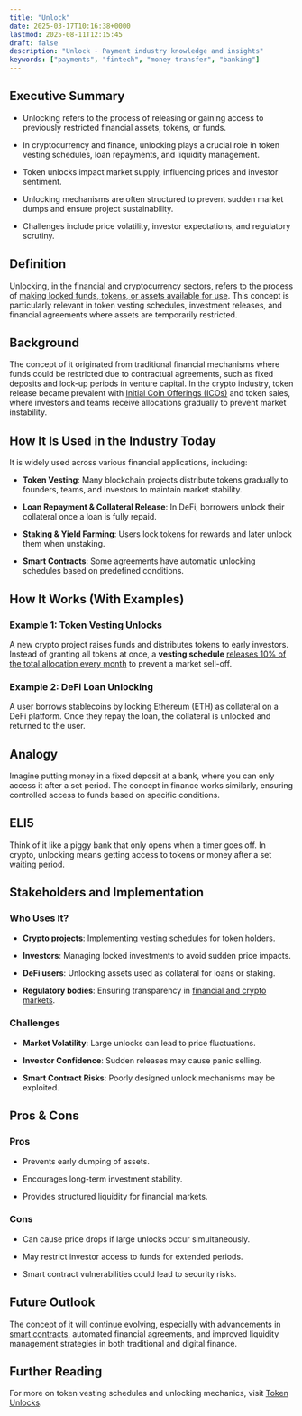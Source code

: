 ```yaml
---
title: "Unlock"
date: 2025-03-17T10:16:38+0000
lastmod: 2025-08-11T12:15:45
draft: false
description: "Unlock - Payment industry knowledge and insights"
keywords: ["payments", "fintech", "money transfer", "banking"]
---
```


## Executive Summary

- Unlocking refers to the process of releasing or gaining access to previously restricted financial assets, tokens, or funds.

- In cryptocurrency and finance, unlocking plays a crucial role in token vesting schedules, loan repayments, and liquidity management.

- Token unlocks impact market supply, influencing prices and investor sentiment.

- Unlocking mechanisms are often structured to prevent sudden market dumps and ensure project sustainability.

- Challenges include price volatility, investor expectations, and regulatory scrutiny.

## Definition

Unlocking, in the financial and cryptocurrency sectors, refers to the process of [making locked funds, tokens, or assets available for use](https://faisalkhanllc.xyz/resources/payments-wiki/t/token-unlock/). This concept is particularly relevant in token vesting schedules, investment releases, and financial agreements where assets are temporarily restricted.

## Background

The concept of it originated from traditional financial mechanisms where funds could be restricted due to contractual agreements, such as fixed deposits and lock-up periods in venture capital. In the crypto industry, token release became prevalent with [Initial Coin Offerings (ICOs)](https://faisalkhanllc.xyz/resources/payments-wiki/i/initial-coin-offering-ico/) and token sales, where investors and teams receive allocations gradually to prevent market instability.

## How It Is Used in the Industry Today

It is widely used across various financial applications, including:

- **Token Vesting**: Many blockchain projects distribute tokens gradually to founders, teams, and investors to maintain market stability.

- **Loan Repayment & Collateral Release**: In DeFi, borrowers unlock their collateral once a loan is fully repaid.

- **Staking & Yield Farming**: Users lock tokens for rewards and later unlock them when unstaking.

- **Smart Contracts**: Some agreements have automatic unlocking schedules based on predefined conditions.

## How It Works (With Examples)

### Example 1: Token Vesting Unlocks

A new crypto project raises funds and distributes tokens to early investors. Instead of granting all tokens at once, a **vesting schedule** [releases 10% of the total allocation every month](https://faisalkhanllc.xyz/resources/payments-wiki/u/unlock-into-circulation/) to prevent a market sell-off.

### Example 2: DeFi Loan Unlocking

A user borrows stablecoins by locking Ethereum (ETH) as collateral on a DeFi platform. Once they repay the loan, the collateral is unlocked and returned to the user.

## Analogy

Imagine putting money in a fixed deposit at a bank, where you can only access it after a set period. The concept in finance works similarly, ensuring controlled access to funds based on specific conditions.

## ELI5

Think of it like a piggy bank that only opens when a timer goes off. In crypto, unlocking means getting access to tokens or money after a set waiting period.

## Stakeholders and Implementation

### Who Uses It?

- **Crypto projects**: Implementing vesting schedules for token holders.

- **Investors**: Managing locked investments to avoid sudden price impacts.

- **DeFi users**: Unlocking assets used as collateral for loans or staking.

- **Regulatory bodies**: Ensuring transparency in [financial and crypto markets](https://faisalkhanllc.xyz/resources/payments-wiki/f/financial-markets/).

### Challenges

- **Market Volatility**: Large unlocks can lead to price fluctuations.

- **Investor Confidence**: Sudden releases may cause panic selling.

- **Smart Contract Risks**: Poorly designed unlock mechanisms may be exploited.

## Pros & Cons

### Pros

- Prevents early dumping of assets.

- Encourages long-term investment stability.

- Provides structured liquidity for financial markets.

### Cons

- Can cause price drops if large unlocks occur simultaneously.

- May restrict investor access to funds for extended periods.

- Smart contract vulnerabilities could lead to security risks.

## Future Outlook

The concept of it will continue evolving, especially with advancements in [smart contracts](https://faisalkhanllc.xyz/resources/payments-wiki/s/smart-contract/), automated financial agreements, and improved liquidity management strategies in both traditional and digital finance.

## Further Reading

For more on token vesting schedules and unlocking mechanics, visit [Token Unlocks](https://tokenomist.ai/).